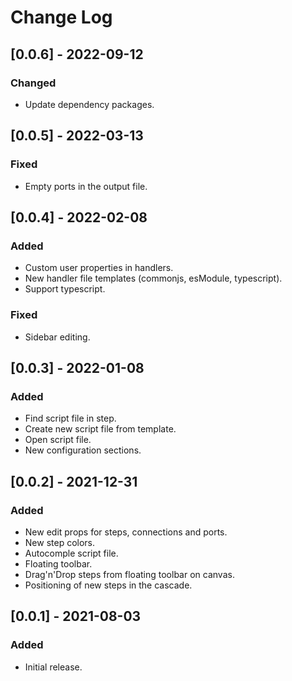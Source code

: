# Change Log

## [0.0.6] - 2022-09-12
### Changed
- Update dependency packages.

## [0.0.5] - 2022-03-13
### Fixed
- Empty ports in the output file.

## [0.0.4] - 2022-02-08
### Added
- Custom user properties in handlers.
- New handler file templates (commonjs, esModule, typescript).
- Support typescript.

### Fixed
- Sidebar editing.

## [0.0.3] - 2022-01-08
### Added
- Find script file in step.
- Create new script file from template.
- Open script file.
- New configuration sections.

## [0.0.2] - 2021-12-31
### Added
- New edit props for steps, connections and ports.
- New step colors.
- Autocomple script file.
- Floating toolbar.
- Drag'n'Drop steps from floating toolbar on canvas.
- Positioning of new steps in the cascade.

## [0.0.1] - 2021-08-03
### Added
- Initial release.
